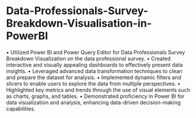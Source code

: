 # Data-Professionals-Survey-Breakdown-Visualisation-in-PowerBI
•	Utilized Power BI and Power Query Editor for Data Professionals Survey Breakdown Visualization on the data professional survey.
•	Created interactive and visually appealing dashboards to effectively present data insights.
•	Leveraged advanced data transformation techniques to clean and prepare the dataset for analysis.
•	Implemented dynamic filters and slicers to enable users to explore the data from multiple perspectives.
•	Highlighted key metrics and trends through the use of visual elements such as charts, graphs, and tables.
•	Demonstrated proficiency in Power BI for data visualization and analysis, enhancing data-driven decision-making capabilities.

